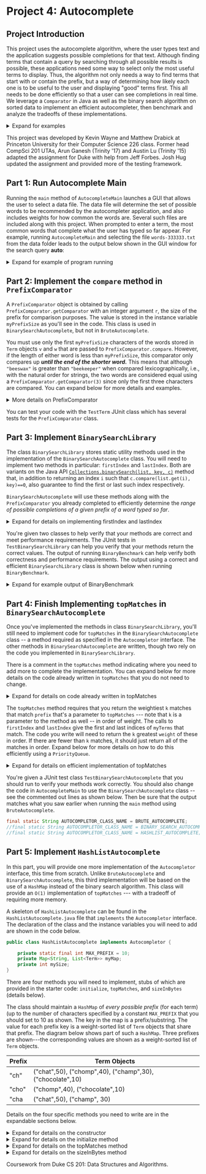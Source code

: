 # Project 4: Autocomplete

## Project Introduction	

This project uses the autocomplete algorithm, where the user types text and the application suggests possible completions for that text. Although finding terms that contain a query by searching through all possible results is possible, these applications need some way to select only the most useful terms to display. Thus, the algorithm not only needs a way to find terms that start with or contain the prefix, but a way of determining how likely each one is to be useful to the user and displaying "good" terms first. This all needs to be done efficiently so that a user can see completions in real time. We leverage a `Comparator` in Java as well as the binary search algorithm on sorted data to implement an efficient autocompleter, then benchmark and analyze the tradeoffs of these implementations.  

<details>
<summary>Expand for examples</summary>
The left/first was taken in March 2019, the right/second on October 9, 2020)
<div align="center">
  <img width="384" height="344 "src="p4-figures/googleSearch.png">
  <img width="384" height="345" src="p4-figures/googleSearch2.png">
</div>

</details>

This project was developed by Kevin Wayne and Matthew Drabick at Princeton University for their Computer Science 226 class. Former head CompSci 201 UTAs, Arun Ganesh (Trinity '17) and Austin Lu (Trinity '15) adapted the assignment for Duke with help from Jeff Forbes. Josh Hug updated the assignment and provided more of the testing framework.

</details>

## Part 1: Run Autocomplete Main

Running the `main` method of `AutocompleteMain` launches a GUI that allows the user to select a data file. The data file will determine the set of possible words to be recommended by the autocompleter application, and also includes weights for how common the words are. Several such files are included along with this project. When prompted to enter a term, the most common words that complete what the user has typed so far appear. For example, running `AutocompleteMain` and selecting the file `words-333333.txt` from the data folder leads to the output below shown in the GUI window for the search query **auto**:

<details>
<summary>Expand for example of program running</summary>
<div align="center">
  <img src="p4-figures/astrachanSearch.png">
</div>
</details>

## Part 2: Implement the `compare` method in `PrefixComparator`

A `PrefixComparator` object is obtained by calling `PrefixComparator.getComparator` with an integer argument `r`, the size of the prefix for comparison purposes. The value is stored in the instance variable `myPrefixSize` as you'll see in the code. This class is used in `BinarySearchAutocomplete`, but not in `BruteAutocomplete`.

You must use only the first `myPrefixSize` characters of the words stored in `Term` objects `v` and `w` that are passed to `PrefixComparator.compare`. However, if the length of either word is less than `myPrefixSize`, this comparator only compares up ***until the end of the shorter word.*** This means that although `"beeswax"` is greater than `"beekeeper"` when compared lexicographically, i.e., with the natural order for strings, the two words are considered equal using a `PrefixComparator.getComparator(3)` since only the first three characters are compared. You can expand below for more details and examples.

<details>
<summary>More details on PrefixComparator</summary>

For a `PrefixComparator.getComparator(4)`, `"beeswax"` is greater than `"beekeeper"` since `"bees"` is greater than `"beek"`. But `"bee"` is less than `"beekeeper"` and `"beeswax"` since only the first three characters are compared --- since `"bee"` has only three characters and these three characters are the same. ***The length*** of `"bee"` ***makes it less than*** `"beekeeper"`, just as it is when eight characters are used to compare these words.


***Your code should examine only as many characters as needed to return a value.*** You should examine this minimal number of characters using a loop and calling `.charAt` to examine characters--- you'll need to write your loop and comparisons carefully to ensure that the prefix size is used correctly. See the table below for some examples. Recall that you can subtract characters, so `'a'` - `'b'` is a negative value and `'z'` - `'a'` is a positive value. You can also use `<` and `>` with `char` values.

Here is a reference table for the `PrefixComparator` comparator. 

|r/prefix|v| |w| Note |
|    -   |-|-|-| -    |
|   4  |bee|<|beekeeper|"bee" < "beek"|
|4|bees|>|beek|‘s’ > ‘k’|
|4|bug|>|beeswax|‘u’ > ‘e’|
|4|bees|=|beeswax|"bees" == "bees"|
|3|beekeeper|=|beeswax|"bee" == "bee"|
|3|bee|=|beeswax|"bee" == "bee"|


</details>

You can test your code with the `TestTerm` JUnit class which has several tests for the `PrefixComparator` class.


## Part 3: Implement `BinarySearchLibrary`

The class `BinarySearchLibrary` stores static utility methods used in the implementation of the `BinarySearchAutocomplete` class. You will need to implement two methods in particular: `firstIndex` and `lastIndex`. Both are variants on the Java API [`Collections.binarySearch(list, key, c)`](https://docs.oracle.com/en/java/javase/17/docs/api/java.base/java/util/Collections.html#binarySearch(java.util.List,T,java.util.Comparator)) method that, in addition to returning an index `i` such that `c.compare(list.get(i), key)==0`, also guarantee to find the first or last such index respectively. 

`BinarySearchAutocomplete` will use these methods along with the `PrefixComparator` you already completed to efficiently determine the *range of possible completions of a given prefix of a word typed so far*.

<details>
<summary>Expand for details on implementing firstIndex and lastIndex</summary>

You're given code in `BinarySearchLibrary.firstIndexSlow` that is correct, ***but does not meet performance requirements***. This slow implementation will be very slow in some situations, e.g., when a list has many equal values according to the given comparator. The code in the slow method  is **O(*N*)** where there are *N* equal values since the code could examine all the values. To meet performance criteria your code should be **O(log *N*)**, more specifically it should only need $`1 + \lceil log_2N \rceil`$ comparisons -- that is, one more than $`log_2N`$ rounded up.

To get started, expand below to see an example of the standard Java API  [`Collections.binarySearch`](https://docs.oracle.com/en/java/javase/17/docs/api/java.base/java/util/Collections.html#binarySearch(java.util.List,T,java.util.Comparator)) method that has been slightly changed to use the same parameters as `firstIndex`.

```java
public static <T> int binarySearch(List<T> list, T target,
                                   Comparator<T> comp) {
    int low = 0;
    int high = list.size()-1;
    while (low <= high) {
        int mid = (low + high)/2;
        T midval = list.get(mid);
        int cmp = comp.compare(midval,target);

        if (cmp < 0)
            low = mid + 1;
        else if (cmp > 0)
            high = mid - 1;
        else
            return mid; // target found
     }
     return -1;  // target not found
}
```

This method meets the *performance* requirement and returns an index `i` such that `comp.compare(list.get(i), target)==0`. However, it does *not* guarantee to return the first or last such index `i`. **Your task is to adapt this approach (outlined in the starter code) so that `firstIndex` and `lastIndex` return the first and last such indices respectively, while maintaining the same performance guarantee.** 

At a high level, note that binary search is efficient because at each iteration of the `while` loop it reduces the effective search range (`high`-`low`) by a multiplicative factor of 2, leading to the **O(log *N*)** performance. It is also correct because of the following *loop invariant* - at the start of the loop, the target is always at an index between `low` and `high` (if it is in the list). Your algorithm will need to do this as well. Hoewver, the example code shown above `return`s as soon as it finds a match. You will need to change this so that your algorithm keeps searching to find the first or last match respectively.

We recommend trying to solve this problem by adding a `foundAt` variable (as shown in the starter code) and maintaining the following **loop invariant** that should be true at the start of every iteration of the `while` loop. Let [`low`, `high`] denote the integer values from `low` to `high`, inclusive. The invariant is:

1. `foundAt` should be the *least* (for `firstIndex`) or *greatest* (for `lastIndex`) index outside of [`low`, `high`] containting target (or -1 if there are none). (Intuitively, this keeps track of the least or greatest valid index your algorithm has found so far).
2. All indices containing target *less than* `foundAt` (for `firstIndex`) or *greater than* `foundAt` (for `lastIndex`) should be inside of [`low`, `high`]. (Intuitively, this means that any lesser or greater valid index than your algorithm has found so far should be inside the future search space).

This invariant is initially established by setting `low = 0`, `high = list.size()-1`, and `foundAt = -1`. If it is maintained until `low > high`, then we can simply `return foundAt` to complete the method.

</details>

You're given two classes to help verify that your methods are correct and meet performance requirements. The JUnit tests in `TestBinarySearchLibrary` can help you verify that your methods return the correct values. The output of running `BinaryBenchmark` can help verify both correctness and performance requirements. The output using a correct and efficient `BinarySearchLibrary` class is shown below when running `BinaryBenchmark`. 

<details>
<summary>Expand for example output of BinaryBenchmark</summary>

The values in both `index` columns should be the same: the location of the first occurrence of the prefix shown. The `cslow` column is the number of comparisons made by the slow implementation `firstIndexSlow`. The `cfast` column is the number of comparisons made by `firstIndex`. Note that $`log2(26000)`$ is 14.666, and that 1+15 = 16, so the performance criterion is met. It is fine if your implementation differs in where there are 15s and 16s in the last columns as long as the values are all at most 16.

```
size of list = 26000
Prefix index    index	  cslow   cfast

aaa	     0	      0	   817	15
fff	  5000	   5000	   693	16
kkk	 10000    10000	   568	16
ppp	 15000    15000	   443	16
uuu	 20000    20000	   318	15
zzz	 25000    25000	   194	16
```
</details>

## Part 4: Finish Implementing `topMatches` in `BinarySearchAutocomplete`

Once you've implemented the methods in class `BinarySearchLibrary`, you'll still need to implement code for `topMatches` in the `BinarySearchAutocomplete` class -- a method required as specified in the `Autocompletor` interface. The other methods in `BinarySearchAutocomplete` are written, though two rely on the code you implemented in `BinarySearchLibrary`.

There is a comment in the `topMatches` method indicating where you need to add more to complete the implementation. You can expand below for more details on the code already written in `topMatches` that you do not need to change.

<details>
<summary>Expand for details on code already written in topMatches</summary>

Code in static methods `firstIndexOf` and `lastIndexOf` is written to use the API exported by `BinarySearchLibrary`. You'll see that the `Term[]` parameter to these methods is transformed to a `List<Term>` since that's the type of parameter that must be passed to `BinarySearchLibrary` methods. 

You'll also see a `Term` object called `dummy` created from the `String` passed to `topMatches`. The weight for the `Term` doesn't matter since only the `String` field of the `Term` is used in `firstIndex` and `lastIndex` calls.

</details>

The `topMatches` method requires that you return the weightiest `k` matches that match `prefix` that's a parameter to `topMatches` --- note that `k` is a parameter to the method as well -- in order of weight. The calls to `firstIndex` and `lastIndex` give the first and last indices of `myTerms` that match. The code you write will need to return the `k` greatest `weight` of these in order. If there are fewer than `k` matches, it should just return all of the matches in order. Expand below for more details on how to do this efficiently using a `PriorityQueue`. 

<details>
<summary>Expand for details on efficient implementation of topMatches</summary> 

The binary search in the `firstIndex` and `lastIndex` methods are both `O(log N)`. Then, if there are `M` terms that match the prefix, then the simple method of finding the `M` matches, copying them to a list, sorting them in reverse weight order, and then choosing the first `k` of them will run in the total of the times given below. Using this approach will thus have complexity/performance of `O(log N + M log M)`. 

|Complexity|Reason|
| ---      |  ---  |
|O(log N)|Call firstIndex and lastIndex|
|O(M log(M))|Sort all M elements that match prefix|
|O(k)|Return list of top k matches|

It's quite possible that `k < M`, and often `k` will be *much* less than `M`. Rather than sorting all `M` entries that match the prefix, you can use a size-limited priority queue using the same idea that's used in the `topMatches` method from `BruteAutocomplete`. Reference the code there for ideas. ***This is the approach you should implement.***

This should make `topMatches` run in `O(log N + M log k)` time instead of `O(log N + M log M)`. In benchmarking, there may not be a noticeable difference for the data files you're given for small values of `M`, though with larger values of `M` there will be a difference.

|Complexity|Reason|
| ---      |  ---  |
|O(log N)|Call firstIndex and lastIndex|
|O(M log(k))|Keep best k elements in priority queue|
|O(k log(k))|Return list of top k matches, removing one at a time from priority queue|

</details>

You're given a JUnit test class `TestBinarySearchAutocomplete` that you should run to verify your methods work correctly. You should also change the code in `AutocompleteMain` to use the `BinarySearchAutocomplete` class -- see the commented out lines as shown below. Then be sure that the output matches what you saw earlier when running the `main` method using `BruteAutocomplete`.

```java
final static String AUTOCOMPLETOR_CLASS_NAME = BRUTE_AUTOCOMPLETE;
//final static String AUTOCOMPLETOR_CLASS_NAME = BINARY_SEARCH_AUTOCOMPLETE;
//final static String AUTOCOMPLETOR_CLASS_NAME = HASHLIST_AUTOCOMPLETE;
```

## Part 5: Implement `HashListAutocomplete`

In this part, you will provide one more implementation of the `Autocompletor` interface, this time from scratch. Unlike `BruteAutocomplete` and `BinarySearchAutocomplete`, this third implementation will be based on the use of a `HashMap` instead of the binary search algorithm. This class will provide an `O(1)` implementation of `topMatches` --- with a tradeoff of requiring more memory.

A skeleton of `HashListAutocomplete` can be found in the `HashListAutocomplete.java` file that `implements` the `Autocompletor` interface. The declaration of the class and the instance variables you will need to add are shown in the code below. 

```java
public class HashListAutocomplete implements Autocompletor {

    private static final int MAX_PREFIX = 10;
    private Map<String, List<Term>> myMap;
    private int mySize;
}
```

There are four methods you will need to implement, stubs of which are provided in the starter code: `initialize`, `topMatches`, and `sizeInBytes` (details below).

The class should maintain a `HashMap` of _every possible prefix_ (for each term) (up to the number of characters specified by a constant `MAX_PREFIX` that you should set to 10 as shown. The key in the map is a prefix/substring. The value for each prefix key is a weight-sorted list of `Term` objects that share that prefix. The diagram below shows part of such a `HashMap`. Three prefixes are shown---the corresponding values are shown as a weight-sorted list of `Term` objects.

|Prefix|Term Objects|
| --   |    ----    |
|"ch"| ("chat",50), ("chomp",40), ("champ",30), ("chocolate",10)|
|"cho"|("chomp",40), ("chocolate",10)|
|"cha | ("chat",50), ("champ", 30)|

Details on the four specific methods you need to write are in the expandable sections below.

<details>
<summary>Expand for details on the constructor</summary>

You should create a constructor similar to those in the other implementations like `BruteAutocomplete` and `BinarySearchAutocomplete`; look at those for examples. The constructor calls just checks for invalid conditions and throws exceptions in those cases, otherwise it should simply call the `initialize()` method passing `terms` and `weights`.
</details>

<details>
<summary>Expand for details on the initialize method</summary>

For each `Term` in `initialize`, use the first `MAX_PREFIX` substrings as a key in the map the class maintains and uses. For each prefix you'll store the `Term` objects with that prefix in an `ArrayList` that is the corresponding value for the prefix in the map.

***After*** all keys and values have been entered into the map, you'll write code to sort every value in the map, that is each `ArrayList` corresponding to each prefix. You must use a `Comparator.comparing(Term::getWeight).reversed()` object to sort so that the list is maintained sorted from high to low by weight, e.g., see below, and sort using this idea for each list associated with a key in the map.

While it is not required, we highly recommend updating mySize as you're creating the map. mySize is a rough estimate of the number of bytes required to create the HashMap (both the String keys and the Term values in the HashMap). For each string you create, you'll need to add on `BYTES_PER_CHAR * length` to the number of bytes needed. For each term you store, each string stored contributes `BYTES_PER_CHAR * length` and each double stored contributes `BYTES_PER_DOUBLE`. If you follow these instructions, then you can ignore the sizeInBytes instructions and just return `mySize`.

```java
Collections.sort(list, Comparator.comparing(Term::getWeight).reversed())`
```

**_Be sure that you include the empty string as a substring!_** As an example, if I initialize HashListAutocomplete with one Term ("hippopotamus", 40), then my HashMap should be 

|Prefix|Term Objects|
| --   |    ----    |
|""| ("hippopotamus", 40)|
|"h"| ("hippopotamus", 40)|
|"hi"| ("hippopotamus", 40)|
|"hip"| ("hippopotamus", 40)|
|"hipp"| ("hippopotamus", 40)|
|"hippo"| ("hippopotamus", 40)|
|"hippop"| ("hippopotamus", 40)|
|"hippopo"| ("hippopotamus", 40)|
|"hippopot"| ("hippopotamus", 40)|
|"hippopota"| ("hippopotamus", 40)|
|"hippopotam"| ("hippopotamus", 40)|

We stop at "hippopotam" since we take prefixes up to `MAX_PREFIX` length.

</details>

<details>
<summary>Expand for details on the topMatches method</summary>

The implementation of `topMatches` can then be done in about five lines of code or fewer. First, check that the `prefix` parameter has at most `MAX_PREFIX` characters, otherwise shorten it by truncating the trailing characters to `MAX_PREFIX` length. 

Then, if `prefix` is in the map, get the corresponding value (a `List` of `Term` objects) and return a sublist of the first `k` entries (or all of the entries if there are fewer than `k`). Otherwise, you should return an empty list. Here's code that can help:

```java
List<Term> all = myMap.get(prefix);
List<Term> list = all.subList(0, Math.min(k, all.size()));
```

</details>

<details>
<summary>Expand for details on the sizeInBytes method</summary>

You'll also need to implement the required `sizeInBytes` method. This method should return an estimate of the amount of memory (in bytes) necessary to store all of the keys and values in the `HashMap`. This can be computed once the first time `sizeInBytes` is called (that is, when `mySize == 0`) and stored in the instance variable `mySize`; on subsequent calls it can just return `mySize`. You can see similar examples in the `sizeInBytes` methods of `BruteAutocomplete` and `BinarySearchAutocomplete`.

Your method should account for every `Term` object and every String/key in the map. Use the implementations of `sizeInBytes` in the other `Autocomplete` classes as a model. Each string stored contributes `BYTES_PER_CHAR * length` to the bytes need. Each double stored contributes `BYTES_PER_DOUBLE`. You'll account for every `Term` stored in one of the lists in the map (each consisting of a String and a double) as well as every key (Strings) in the map.

</details>

Coursework from Duke CS 201: Data Structures and Algorithms.
